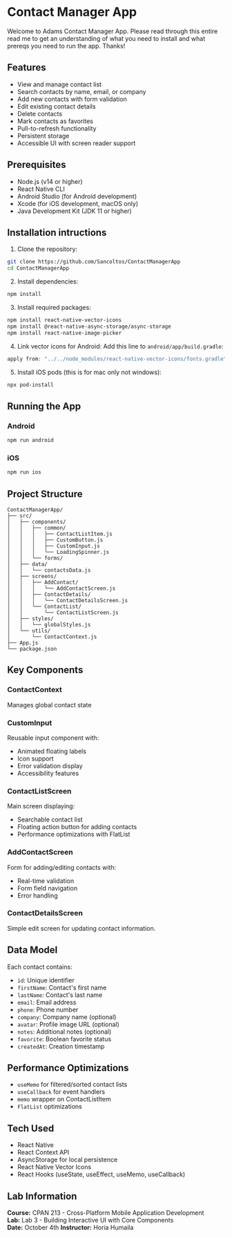 # Contact Manager App

Welcome to Adams Contact Manager App. Please read through this entire read me to get an 
understanding of what you need to install and what prereqs you need to run the app. Thanks!

## Features

- View and manage contact list
- Search contacts by name, email, or company
- Add new contacts with form validation
- Edit existing contact details
- Delete contacts
- Mark contacts as favorites
- Pull-to-refresh functionality
- Persistent storage
- Accessible UI with screen reader support

## Prerequisites

- Node.js (v14 or higher)
- React Native CLI
- Android Studio (for Android development)
- Xcode (for iOS development, macOS only)
- Java Development Kit (JDK 11 or higher)

## Installation intructions

1. Clone the repository:
```bash
git clone https://github.com/Sancoltos/ContactManagerApp
cd ContactManagerApp
```

2. Install dependencies:
```bash
npm install
```

3. Install required packages:
```bash
npm install react-native-vector-icons
npm install @react-native-async-storage/async-storage
npm install react-native-image-picker
```

4. Link vector icons for Android:
Add this line to `android/app/build.gradle`:
```gradle
apply from: "../../node_modules/react-native-vector-icons/fonts.gradle"
```

5. Install iOS pods (this is for mac only not windows):
```bash
npx pod-install
```

## Running the App

### Android
```bash
npm run android
```

### iOS
```bash
npm run ios
```

## Project Structure

```
ContactManagerApp/
├── src/
│   ├── components/
│   │   ├── common/
│   │   │   ├── ContactListItem.js
│   │   │   ├── CustomButton.js
│   │   │   ├── CustomInput.js
│   │   │   └── LoadingSpinner.js
│   │   └── forms/
│   ├── data/
│   │   └── contactsData.js
│   ├── screens/
│   │   ├── AddContact/
│   │   │   └── AddContactScreen.js
│   │   ├── ContactDetails/
│   │   │   └── ContactDetailsScreen.js
│   │   └── ContactList/
│   │       └── ContactListScreen.js
│   ├── styles/
│   │   └── globalStyles.js
│   └── utils/
│       └── ContactContext.js
├── App.js
└── package.json
```

## Key Components

### ContactContext
Manages global contact state

### CustomInput
Reusable input component with:
- Animated floating labels
- Icon support
- Error validation display
- Accessibility features

### ContactListScreen
Main screen displaying:
- Searchable contact list
- Floating action button for adding contacts
- Performance optimizations with FlatList

### AddContactScreen
Form for adding/editing contacts with:
- Real-time validation
- Form field navigation
- Error handling

### ContactDetailsScreen
Simple edit screen for updating contact information.

## Data Model

Each contact contains:
- `id`: Unique identifier
- `firstName`: Contact's first name
- `lastName`: Contact's last name
- `email`: Email address
- `phone`: Phone number
- `company`: Company name (optional)
- `avatar`: Profile image URL (optional)
- `notes`: Additional notes (optional)
- `favorite`: Boolean favorite status
- `createdAt`: Creation timestamp



## Performance Optimizations

- `useMemo` for filtered/sorted contact lists
- `useCallback` for event handlers
- `memo` wrapper on ContactListItem
- `FlatList` optimizations



## Tech Used

- React Native
- React Context API
- AsyncStorage for local persistence
- React Native Vector Icons
- React Hooks (useState, useEffect, useMemo, useCallback)


## Lab Information

**Course:** CPAN 213 - Cross-Platform Mobile Application Development  
**Lab:** Lab 3 - Building Interactive UI with Core Components  
**Date:** October 4th
**Instructor:** Horia Humaila
